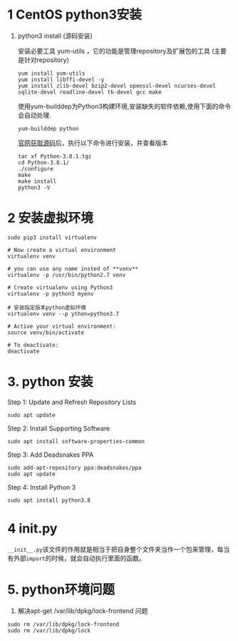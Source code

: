 # 1 CentOS python3安装
1. python3 install (源码安装)

	安装必要工具 yum-utils ，它的功能是管理repository及扩展包的工具 (主要是针对repository)
    ```
    yum install yum-utils
    yum install libffi-devel -y
    yum install zlib-devel bzip2-devel openssl-devel ncurses-devel sqlite-devel readline-devel tk-devel gcc make
    ```
   使用yum-builddep为Python3构建环境,安装缺失的软件依赖,使用下面的命令会自动处理.
    ```
    yum-builddep python
    ```
    [官网获取源码](https://www.python.org/downloads/release/python-381/)后，执行以下命令进行安装，并查看版本
    ```
    tar xf Python-3.8.1.tgz
    cd Python-3.8.1/
    ./configure 
    make
    make install
    python3 -V
    ```
# 2 安装虚拟环境

```
sudo pip3 install virtualenv 

# Now create a virtual environment
virtualenv venv 

# you can use any name insted of **venv**
virtualenv -p /usr/bin/python2.7 venv

# Create virtualenv using Python3
virtualenv -p python3 myenv

# 安装指定版本python虚拟环境
virtualenv venv --p	ython=python3.7

# Active your virtual environment:
source venv/bin/activate

# To deactivate:
deactivate
```

# 3. python 安装
Step 1: Update and Refresh Repository Lists
```
sudo apt update
```
Step 2: Install Supporting Software
```
sudo apt install software-properties-common
```
Step 3: Add Deadsnakes PPA
```
sudo add-apt-repository ppa:deadsnakes/ppa
sudo apt update
```
Step 4: Install Python 3
```
sudo apt install python3.8
```

# 4 __init__.py

`__init__.py`该文件的作用就是相当于把自身整个文件夹当作一个包来管理，每当有外部`import`的时候，就会自动执行里面的函数。

# 5. python环境问题
1. 解决apt-get /var/lib/dpkg/lock-frontend 问题

```
sudo rm /var/lib/dpkg/lock-frontend
sudo rm /var/lib/dpkg/lock
```
<!--stackedit_data:
eyJoaXN0b3J5IjpbLTMzNTg4MDIwNSwxOTMwMDY4MTMzLDEwMD
cwMjc1NzYsMTg1OTY5NjYwOCwtOTAxMzE5MTYzLDExNzY1MTM2
MTIsMTI5Nzk0MjYsMTM5NjQyOTU2NSwtMjAwNjI3NjkzN119
-->
